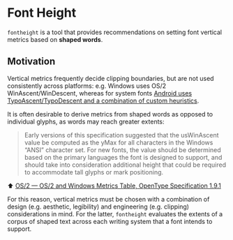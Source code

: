# Font Height

`fontheight` is a tool that provides recommendations on setting font vertical metrics based on **shaped words**.

## Motivation

Vertical metrics frequently decide clipping boundaries, but are not used consistently across platforms: e.g. Windows uses OS/2 WinAscent/WinDescent, whereas for system fonts [Android uses TypoAscent/TypoDescent and a combination of custom heuristics](https://simoncozens.github.io/android-clipping/).

It is often desirable to derive metrics from shaped words as opposed to individual glyphs, as words may reach greater extents:

> Early versions of this specification suggested that the usWinAscent value be computed as the yMax for all characters in the Windows “ANSI” character set.
> For new fonts, the value should be determined based on the primary languages the font is designed to support, and should take into consideration additional height that could be required to accommodate tall glyphs or mark positioning.

⬆️ [OS/2 — OS/2 and Windows Metrics Table, OpenType Specification 1.9.1](https://learn.microsoft.com/en-us/typography/opentype/spec/os2#uswinascent)

For this reason, vertical metrics must be chosen with a combination of design (e.g. aesthetic, legibility) and engineering (e.g. clipping) considerations in mind.
For the latter, `fontheight` evaluates the extents of a corpus of shaped text across each writing system that a font intends to support.
